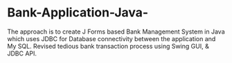 # Bank-Application-Java-
The approach is to create J Forms based Bank Management System in Java which uses JDBC for Database connectivity between the application and My SQL. Revised tedious bank transaction process using Swing GUI, &amp; JDBC API.
